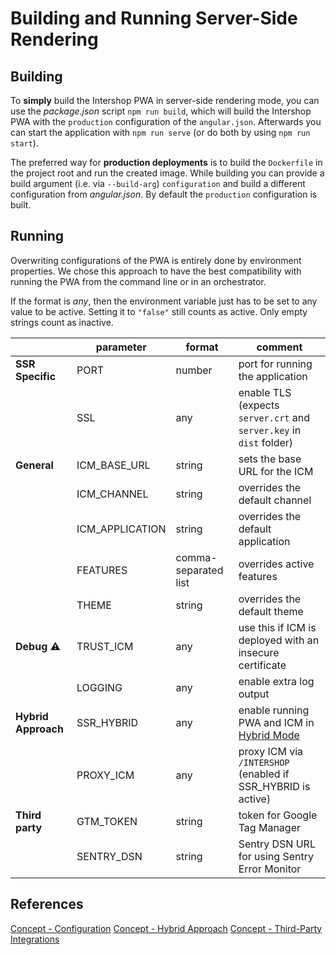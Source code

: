 <!--
kb_guide
kb_pwa
kb_everyone
kb_sync_latest_only
-->

# Building and Running Server-Side Rendering

## Building

To **simply** build the Intershop PWA in server-side rendering mode, you can use the _package.json_ script `npm run build`, which will build the Intershop PWA with the `production` configuration of the `angular.json`.
Afterwards you can start the application with `npm run serve` (or do both by using `npm run start`).

The preferred way for **production deployments** is to build the `Dockerfile` in the project root and run the created image.
While building you can provide a build argument (i.e. via `--build-arg`) `configuration` and build a different configuration from _angular.json_.
By default the `production` configuration is built.

## Running

Overwriting configurations of the PWA is entirely done by environment properties.
We chose this approach to have the best compatibility with running the PWA from the command line or in an orchestrator.

If the format is _any_, then the environment variable just has to be set to any value to be active.
Setting it to `"false"` still counts as active.
Only empty strings count as inactive.

|                     | parameter       | format               | comment                                                                     |
| ------------------- | --------------- | -------------------- | --------------------------------------------------------------------------- |
| **SSR Specific**    | PORT            | number               | port for running the application                                            |
|                     | SSL             | any                  | enable TLS (expects `server.crt` and `server.key` in `dist` folder)         |
| **General**         | ICM_BASE_URL    | string               | sets the base URL for the ICM                                               |
|                     | ICM_CHANNEL     | string               | overrides the default channel                                               |
|                     | ICM_APPLICATION | string               | overrides the default application                                           |
|                     | FEATURES        | comma-separated list | overrides active features                                                   |
|                     | THEME           | string               | overrides the default theme                                                 |
| **Debug** :warning: | TRUST_ICM       | any                  | use this if ICM is deployed with an insecure certificate                    |
|                     | LOGGING         | any                  | enable extra log output                                                     |
| **Hybrid Approach** | SSR_HYBRID      | any                  | enable running PWA and ICM in [Hybrid Mode](../concepts/hybrid-approach.md) |
|                     | PROXY_ICM       | any                  | proxy ICM via `/INTERSHOP` (enabled if SSR_HYBRID is active)                |
| **Third party**     | GTM_TOKEN       | string               | token for Google Tag Manager                                                |
|                     | SENTRY_DSN      | string               | Sentry DSN URL for using Sentry Error Monitor                               |

## References

[Concept - Configuration](../concepts/configuration.md)
[Concept - Hybrid Approach](../concepts/hybrid-approach.md)
[Concept - Third-Party Integrations](../concepts/third-party-integrations.md)
